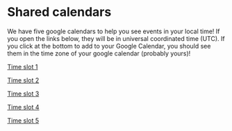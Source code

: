 # Shared calendars

We have five google calendars to help you see events in your local time! If you open the links below, they will be in
universal coordinated time (UTC). If you click at the bottom to add to your Google Calendar, you should see them in the time zone of your google 
calendar (probably yours)!

[Time slot 1](https://calendar.google.com/calendar/embed?src=c_abb890cbecf4f5b8bbb95197d6e767bb420bcc1c24dd1868a00a60e5c5e92f92%40group.calendar.google.com&ctz=UTC)

[Time slot 2](https://calendar.google.com/calendar/embed?src=c_00f6933bbd8b72a22a8bcb1c76de8f07e7721571bd413251c88635e681702b1d%40group.calendar.google.com&ctz=UTC)

[Time slot 3](https://calendar.google.com/calendar/embed?src=c_e9ef6949faa6ad7072beeaefb78e3a04d26ce75cccb92d01b8deb90774ad5223%40group.calendar.google.com&ctz=UTC)

[Time slot 4](https://calendar.google.com/calendar/embed?src=c_3e32d348f312959b7a98edcfef9fb8bcffd8a9748cc5e99e483983b7ca1cb52f%40group.calendar.google.com&ctz=UTC)

[Time slot 5](https://calendar.google.com/calendar/embed?src=c_7e197485198b40038110d8ab59f79592a3fd46bb9e5357b0140865d83a062268%40group.calendar.google.com&ctz=UTC)
